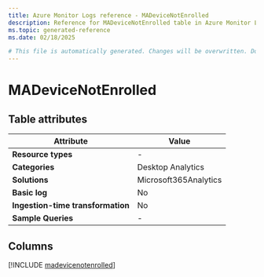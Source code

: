 ```yaml
---
title: Azure Monitor Logs reference - MADeviceNotEnrolled
description: Reference for MADeviceNotEnrolled table in Azure Monitor Logs.
ms.topic: generated-reference
ms.date: 02/18/2025

# This file is automatically generated. Changes will be overwritten. Do not change this file directly.
---
```


# MADeviceNotEnrolled




## Table attributes

|Attribute|Value|
|---|---|
|**Resource types**|-|
|**Categories**|Desktop Analytics|
|**Solutions**| Microsoft365Analytics|
|**Basic log**|No|
|**Ingestion-time transformation**|No|
|**Sample Queries**|-|



## Columns
  
[!INCLUDE [madevicenotenrolled](~/reusable-content/ce-skilling/azure/includes/azure-monitor/reference/tables/madevicenotenrolled-include.md)]
